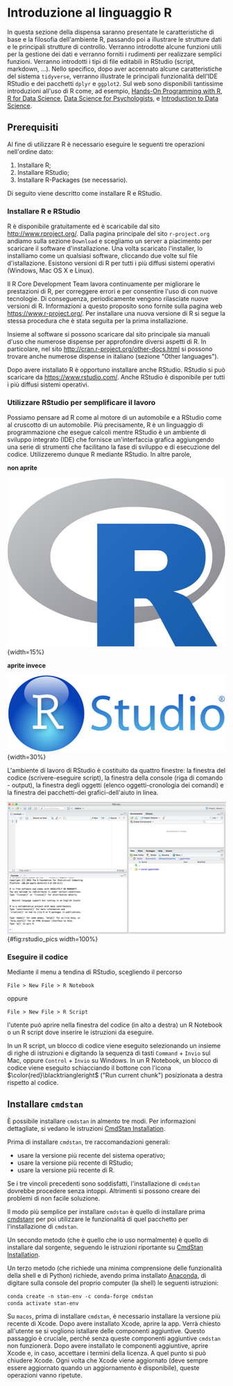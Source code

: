 # Introduzione al linguaggio R  



In questa sezione della dispensa saranno presentate le caratteristiche di base e la filosofia dell'ambiente $\mathsf{R}$, passando poi a illustrare le strutture dati e le principali strutture di controllo. Verranno introdotte alcune funzioni utili per la gestione dei dati e verranno forniti i rudimenti per realizzare semplici funzioni. Verranno introdotti i tipi di file editabili in RStudio (script, markdown, ...). Nello specifico, dopo aver accennato alcune caratteristiche del sistema `tidyverse`, verranno illustrate le principali funzionalità dell'IDE RStudio e dei pacchetti `dplyr` e `ggplot2`. Sul web sono disponibili tantissime introduzioni all'uso di $\mathsf{R}$ come, ad esempio, [Hands-On Programming with R](https://rstudio-education.github.io/hopr/), [R for Data Science](https://r4ds.had.co.nz), [Data Science for Psychologists](https://bookdown.org/hneth/ds4psy/), e [Introduction to Data Science](https://bookdown.org/hneth/i2ds/).

## Prerequisiti 

Al fine di utilizzare $\mathsf{R}$ è necessario eseguire le seguenti tre operazioni
nell'ordine dato:

1.  Installare $\mathsf{R}$;
2.  Installare RStudio;
3.  Installare R-Packages (se necessario).

Di seguito viene descritto come installare $\mathsf{R}$ e RStudio.

### Installare R e RStudio

$\mathsf{R}$ è disponibile gratuitamente ed è scaricabile dal sito
<http://www.rproject.org/>. Dalla pagina principale del sito
`r-project.org` andiamo sulla sezione `Download` e scegliamo un server a
piacimento per scaricare il software d'installazione. Una volta
scaricato l'installer, lo installiamo come un qualsiasi software,
cliccando due volte sul file d'istallazione. Esistono versioni di $\mathsf{R}$ per
tutti i più diffusi sistemi operativi (Windows, Mac OS X e Linux).

Il R Core Development Team lavora continuamente per migliorare le
prestazioni di $\mathsf{R}$, per correggere errori e per consentire l'uso di con
nuove tecnologie. Di conseguenza, periodicamente vengono rilasciate
nuove versioni di $\mathsf{R}$. Informazioni a questo proposito sono fornite sulla
pagina web <https://www.r-project.org/>. Per installare una nuova
versione di $\mathsf{R}$ si segue la stessa procedura che è stata seguita per la
prima installazione. 

Insieme al software si possono scaricare dal sito principale sia manuali d'uso che numerose dispense per approfondire diversi aspetti di $\mathsf{R}$. In particolare, nel sito  <http://cran.r-project.org/other-docs.html> si possono trovare anche  numerose dispense in italiano (sezione "Other languages").

Dopo avere installato $\mathsf{R}$ è opportuno installare anche RStudio. RStudio si
può scaricare da <https://www.rstudio.com/>. Anche RStudio è disponibile
per tutti i più diffusi sistemi operativi.

### Utilizzare RStudio per semplificare il lavoro

Possiamo pensare ad $\mathsf{R}$ come al motore di un automobile e a RStudio come
al cruscotto di un automobile. Più precisamente, $\mathsf{R}$ è un linguaggio di
programmazione che esegue calcoli mentre RStudio è un ambiente di
sviluppo integrato (IDE) che fornisce un'interfaccia grafica aggiungendo
una serie di strumenti che facilitano la fase di sviluppo e di
esecuzione del codice. Utilizzeremo dunque $\mathsf{R}$ mediante RStudio. In altre
parole, 

__non aprite__

![](images/Rlogo.png){width=15%} 

__aprite invece__

![](images/RStudio-Logo-Blue-Gradient.png){width=30%}

L'ambiente di lavoro di RStudio è costituito da quattro finestre: la finestra del codice (scrivere-eseguire script), la finestra della console (riga di comando -
output), la finestra degli oggetti (elenco oggetti-cronologia dei
comandi) e la finestra dei pacchetti-dei grafici-dell'aiuto in linea.

![La console di RStudio.](images/rstudio_pics.png){#fig:rstudio_pics width=100%}

### Eseguire il codice

Mediante il menu a tendina di RStudio, scegliendo il percorso

````
File > New File > R Notebook
````

oppure

````
File > New File > R Script
````

l'utente può aprire nella finestra del codice (in alto a destra) un $\mathsf{R}$ Notebook o un $\mathsf{R}$ script dove inserire le istruzioni da eseguire.

In un $\mathsf{R}$ script, un blocco di codice viene eseguito selezionando un
insieme di righe di istruzioni e digitando la sequenza di tasti
`Command` + `Invio` sul Mac, oppure `Control` + `Invio` su Windows. In
un R Notebook, un blocco di codice viene eseguito schiacciando il
bottone con l'icona $\color{red}\blacktriangleright$ ("Run current
chunk") posizionata a destra rispetto al codice.

## Installare `cmdstan`

È possibile installare `cmdstan` in almento tre modi. Per informazioni dettagliate, si vedano le istruzioni [CmdStan Installation](https://mc-stan.org/docs/2_28/cmdstan-guide/cmdstan-installation.html).

Prima di installare `cmdstan`, tre raccomandazioni generali:

- usare la versione più recente del sistema operativo;
- usare la versione più recente di RStudio;
- usare la versione più recente di $\mathsf{R}$.

Se i tre vincoli precedenti sono soddisfatti, l'installazione di `cmdstan` dovrebbe procedere senza intoppi. Altrimenti si possono creare dei problemi di non facile soluzione.

Il modo più semplice per installare `cmdstan` è quello di installare prima [cmdstanr](https://mc-stan.org/cmdstanr/) per poi utilizzare le funzionalità di quel pacchetto per l'installazione di `cmdstan`.

Un secondo metodo (che è quello che io uso normalmente) è quello di installare dal sorgente, seguendo le istruzioni riportante su [CmdStan Installation](https://mc-stan.org/docs/2_28/cmdstan-guide/cmdstan-installation.html).

Un terzo metodo (che richiede una minima comprensione delle funzionalità della shell e di Python) richiede, avendo prima installato [Anaconda](https://www.anaconda.com/products/individual), di digitare sulla console del proprio computer (la shell) le seguenti istruzioni:

````
conda create -n stan-env -c conda-forge cmdstan
conda activate stan-env
````

Su `macos`, prima di installare `cmdstan`, è necessario installare la versione più recente di Xcode. Dopo avere installato Xcode, aprire la app. Verrà chiesto all'utente se si vogliono istallare delle componenti aggiuntive. Questo passaggio è cruciale, perché senza queste componenti aggiuntive `cmdstan` non funzionerà. Dopo avere installato le componenti aggiuntive, aprire Xcode e, in caso, accettare i termini della licenza. A quel punto si può chiudere Xcode. Ogni volta che Xcode viene aggiornato (deve sempre essere aggiornato quando un aggiornamento è disponibile), queste operazioni vanno ripetute.




